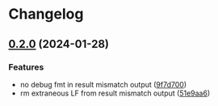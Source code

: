 # Changelog

## [0.2.0](https://github.com/mobusoperandi/eelco/compare/v0.1.0...v0.2.0) (2024-01-28)


### Features

* no debug fmt in result mismatch output ([9f7d700](https://github.com/mobusoperandi/eelco/commit/9f7d70018bf366e95d6c12dadba509ca507cfdfb))
* rm extraneous LF from result mismatch output ([51e9aa6](https://github.com/mobusoperandi/eelco/commit/51e9aa6296adf974d28e2bd6d14530d428d537bc))
